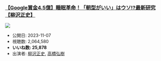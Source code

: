### [【Google賞金4.5億】睡眠革命！「朝型がいい」はウソ!?最新研究【柳沢正史】](https://www.youtube.com/watch?v=IWqndzRAJnQ)
[![](https://img.youtube.com/vi/IWqndzRAJnQ/sddefault.jpg)](https://www.youtube.com/watch?v=IWqndzRAJnQ)
-   公開日: 2023-11-07
-   視聴数: 2,064,580
-   **いいね数: 25,878**
-   出演者: [柳沢正史](/rehacq_fan/people/柳沢正史 "wikilink"), [高橋弘樹](/rehacq_fan/people/高橋弘樹 "wikilink")
